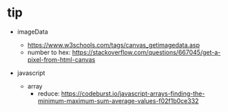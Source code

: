 tip
===

- imageData
  - https://www.w3schools.com/tags/canvas_getimagedata.asp
  - number to hex: https://stackoverflow.com/questions/667045/get-a-pixel-from-html-canvas

- javascript
  - array
    - reduce: https://codeburst.io/javascript-arrays-finding-the-minimum-maximum-sum-average-values-f02f1b0ce332
